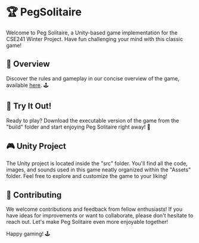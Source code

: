 # 🏆 PegSolitaire

Welcome to Peg Solitaire, a Unity-based game implementation for the CSE241 Winter Project. Have fun challenging your mind with this classic game!

## 📜 Overview

Discover the rules and gameplay in our concise overview of the game, available [here](link-to-game-overview). 🕹️

## 🚀 Try It Out! 

Ready to play? Download the executable version of the game from the "build" folder and start enjoying Peg Solitaire right away! 🎯

## 🎮 Unity Project 

The Unity project is located inside the "src" folder. You'll find all the code, images, and sounds used in this game neatly organized within the "Assets" folder. Feel free to explore and customize the game to your liking!

## 🤝 Contributing 

We welcome contributions and feedback from fellow enthusiasts! If you have ideas for improvements or want to collaborate, please don't hesitate to reach out. Let's make Peg Solitaire even more enjoyable together!

Happy gaming! 🕹️
